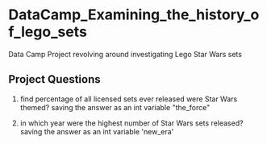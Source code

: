 # DataCamp_Examining_the_history_of_lego_sets
Data Camp Project revolving around investigating Lego Star Wars sets


## Project Questions

1) find percentage of all licensed sets ever released were Star Wars themed? saving the answer as an int variable "the_force"

2) in which year were the highest number of Star Wars sets released? saving the answer as an int variable 'new_era'
